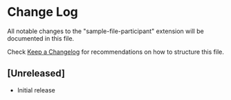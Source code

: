 # Change Log

All notable changes to the "sample-file-participant" extension will be documented in this file.

Check [Keep a Changelog](http://keepachangelog.com/) for recommendations on how to structure this file.

## [Unreleased]

- Initial release